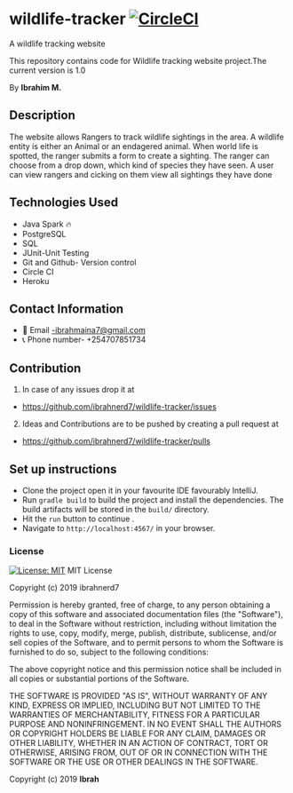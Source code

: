 # wildlife-tracker [![CircleCI](https://circleci.com/gh/ibrahnerd7/wildlife-tracker.svg?style=svg)](https://circleci.com/gh/ibrahnerd7/wildlife-tracker)
A wildlife tracking website

This repository contains code for Wildlife  tracking website project.The current version is 1.0

By **Ibrahim M.**

## Description

The website allows Rangers to track wildlife sightings in the area. A wildlife entity is either an Animal or an endagered animal.
When  world life is spotted, the ranger submits a form to create a sighting. The ranger can choose from a drop down, which kind of species they have seen.
A user can view rangers and cicking on them view all sightings they have done  


## Technologies Used

- Java Spark 🔥
- PostgreSQL
- SQL
- JUnit-Unit Testing
- Git and Github- Version control
- Circle CI
- Heroku

## Contact Information

- 📧 Email -ibrahmaina7@gmail.com
- 📞 Phone number- +254707851734

## Contribution

1. In case of any issues drop it at 
  - https://github.com/ibrahnerd7/wildlife-tracker/issues
2. Ideas and Contributions are to be pushed by creating a pull request at 
  - https://github.com/ibrahnerd7/wildlife-tracker/pulls


## Set up instructions
- Clone the project open it in your favourite IDE favourably IntelliJ.
- Run `gradle build` to build the project and install the dependencies. The build artifacts will be stored in the `build/` directory.
- Hit the `run` button to continue .
- Navigate to `http://localhost:4567/` in your browser.


### License

[![License: MIT](https://img.shields.io/badge/License-MIT-yellow.svg)](https://opensource.org/licenses/MIT)
MIT License

Copyright (c) 2019 ibrahnerd7

Permission is hereby granted, free of charge, to any person obtaining a copy
of this software and associated documentation files (the "Software"), to deal
in the Software without restriction, including without limitation the rights
to use, copy, modify, merge, publish, distribute, sublicense, and/or sell
copies of the Software, and to permit persons to whom the Software is
furnished to do so, subject to the following conditions:

The above copyright notice and this permission notice shall be included in all
copies or substantial portions of the Software.

THE SOFTWARE IS PROVIDED "AS IS", WITHOUT WARRANTY OF ANY KIND, EXPRESS OR
IMPLIED, INCLUDING BUT NOT LIMITED TO THE WARRANTIES OF MERCHANTABILITY,
FITNESS FOR A PARTICULAR PURPOSE AND NONINFRINGEMENT. IN NO EVENT SHALL THE
AUTHORS OR COPYRIGHT HOLDERS BE LIABLE FOR ANY CLAIM, DAMAGES OR OTHER
LIABILITY, WHETHER IN AN ACTION OF CONTRACT, TORT OR OTHERWISE, ARISING FROM,
OUT OF OR IN CONNECTION WITH THE SOFTWARE OR THE USE OR OTHER DEALINGS IN THE
SOFTWARE.

Copyright (c) 2019 **Ibrah**
